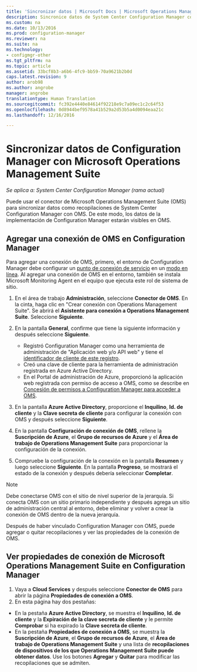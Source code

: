 ```yaml
---
title: 'Sincronizar datos | Microsoft Docs | Microsoft Operations Management Suite '
description: Sincronice datos de System Center Configuration Manager con Microsoft Operations Management Suite.
ms.custom: na
ms.date: 10/13/2016
ms.prod: configuration-manager
ms.reviewer: na
ms.suite: na
ms.technology:
- configmgr-other
ms.tgt_pltfrm: na
ms.topic: article
ms.assetid: 33bcf8b3-a6b6-4fc9-bb59-70a9621b2b0d
caps.latest.revision: 9
author: arob98
ms.author: angrobe
manager: angrobe
translationtype: Human Translation
ms.sourcegitcommit: fc392e4440e84614f92218e9c7a09ec1c2c64f53
ms.openlocfilehash: 0d8944bef9578a41b529a2d53b5a4d0094eaa21c
ms.lasthandoff: 12/16/2016

---
```

# <a name="sync-data-from-configuration-manager-to-the-microsoft-operations-management-suite"></a>Sincronizar datos de Configuration Manager con Microsoft Operations Management Suite

*Se aplica a: System Center Configuration Manager (rama actual)*

Puede usar el conector de Microsoft Operations Management Suite (OMS) para sincronizar datos como recopilaciones de System Center Configuration Manager con OMS. De este modo, los datos de la implementación de Configuration Manager estarán visibles en OMS.

## <a name="add-an-oms-connection-to-configuration-manager"></a>Agregar una conexión de OMS en Configuration Manager

Para agregar una conexión de OMS, primero, el entorno de Configuration Manager debe configurar un [punto de conexión de servicio](../../../core/servers/deploy/configure/about-the-service-connection-point.md) en un [modo en línea](https://azure.microsoft.com/en-us/documentation/articles/resource-group-create-service-principal-portal/). Al agregar una conexión de OMS en el entorno, también se instala Microsoft Monitoring Agent en el equipo que ejecuta este rol de sistema de sitio.
1.  En el área de trabajo **Administración**, seleccione **Conector de OMS**. En la cinta, haga clic en "Crear conexión con Operations Management Suite". Se abrirá el **Asistente para conexión a Operations Management Suite**. Seleccione **Siguiente**.
2.  En la pantalla **General**, confirme que tiene la siguiente información y después seleccione **Siguiente**.

    * Registró Configuration Manager como una herramienta de administración de "Aplicación web y/o API web" y tiene el [identificador de cliente de este registro](https://azure.microsoft.com/documentation/articles/active-directory-integrating-applications/).
    * Creó una clave de cliente para la herramienta de administración registrada en Azure Active Directory.
    * En el Portal de administración de Azure, proporcionó la aplicación web registrada con permiso de acceso a OMS, como se describe en [Concesión de permisos a Configuration Manager para acceder a OMS](https://azure.microsoft.com/en-us/documentation/articles/log-analytics-sccm/#provide-configuration-manager-with-permissions-to-oms).

3.  En la pantalla **Azure Active Directory**, proporcione el **Inquilino**, **Id. de cliente** y la **Clave secreta de cliente** para configurar la conexión con OMS y después seleccione **Siguiente**.
4.  En la pantalla **Configuración de conexión de OMS**, rellene la **Suscripción de Azure**, el **Grupo de recursos de Azure** y el **Área de trabajo de Operations Management Suite** para proporcionar la configuración de la conexión.
5.  Compruebe la configuración de la conexión en la pantalla **Resumen** y luego seleccione **Siguiente**. En la pantalla **Progreso**, se mostrará el estado de la conexión y después debería seleccionar **Completar**.

> [!NOTE]
> Debe conectarse OMS con el sitio de nivel superior de la jerarquía. Si conecta OMS con un sitio primario independiente y después agrega un sitio de administración central al entorno, debe eliminar y volver a crear la conexión de OMS dentro de la nueva jerarquía.

Después de haber vinculado Configuration Manager con OMS, puede agregar o quitar recopilaciones y ver las propiedades de la conexión de OMS.

## <a name="viewing-microsoft-operations-management-suite-connection-properties-in-configuration-manager"></a>Ver propiedades de conexión de Microsoft Operations Management Suite en Configuration Manager

1.  Vaya a **Cloud Services** y después seleccione **Conector de OMS** para abrir la página **Propiedades de conexión a OMS**.
2.  En esta página hay dos pestañas:
  * En la pestaña **Azure Active Directory**, se muestra el **Inquilino**, **Id. de cliente** y la **Expiración de la clave secreta de cliente** y le permite **Comprobar** si ha expirado la **Clave secreta de cliente**.
  * En la pestaña **Propiedades de conexión a OMS**, se muestra la **Suscripción de Azure**, el **Grupo de recursos de Azure**, el **Área de trabajo de Operations Management Suite** y una lista de **recopilaciones de dispositivos de los que Operations Management Suite puede obtener datos**. Use los botones **Agregar** y **Quitar** para modificar las recopilaciones que se admiten.

